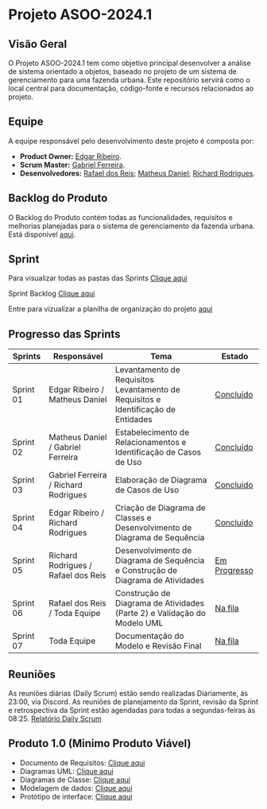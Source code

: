 # Projeto ASOO-2024.1

## Visão Geral
O Projeto ASOO-2024.1 tem como objetivo principal desenvolver a análise de sistema orientado a objetos, baseado no projeto de um sistema de gerenciamento para uma fazenda urbana. Este repositório servirá como o local central para documentação, código-fonte e recursos relacionados ao projeto.

## Equipe
A equipe responsável pelo desenvolvimento deste projeto é composta por:

- **Product Owner:** [Edgar Ribeiro](https://github.com/edgar-rib).
- **Scrum Master:** [Gabriel Ferreira](https://github.com/GabrielFerreira9961).
- **Desenvolvedores:** [Rafael dos Reis](https://github.com/rafaelreis8000); [Matheus Daniel](https://github.com/Matheusdsants); [Richard Rodrigues](https://github.com/Richardrr7).
  

## Backlog do Produto
O Backlog do Produto contém todas as funcionalidades, requisitos e melhorias planejadas para o sistema de gerenciamento da fazenda urbana. Está disponível [aqui](https://github.com/edgar-rib/Project-ASOO-2024.1/blob/main/BackLog/Backlog.pdf).

## Sprint
   Para visualizar todas as pastas das Sprints [Clique aqui](https://github.com/edgar-rib/Project-ASOO-2024.1/tree/main/BackLog/Sprints)
   
   Sprint Backlog [Clique aqui](https://github.com/edgar-rib/Project-ASOO-2024.1/blob/main/BackLog/Sprints/Sprint%20Backlog.pdf) 

   Entre para vizualizar a planilha de organização do projeto [aqui](https://unipead-my.sharepoint.com/:x:/g/personal/edgar_ribeiro3_aluno_unip_br/EaU-nMXuz4BPk5m3f19zBSoBl1xH115Q-ExXoF3_NAD8AQ?e=c3a1bj)


   
## Progresso das Sprints
| Sprints        | Responsável      | Tema                                                                                  | Estado          |
|----------------|------------------|---------------------------------------------------------------------------------------|-----------------|
| Sprint 01      | Edgar Ribeiro / Matheus Daniel            | Levantamento de Requisitos Levantamento de Requisitos e Identificação de Entidades    | [Concluído](https://github.com/edgar-rib/Project-ASOO-2024.1/tree/main/BackLog/Sprints/Sprint%201%20-%20Levantamento%20de%20Requisitos%20Levantamento%20de%20Requisitos%20e%20Identifica%C3%A7%C3%A3o%20de%20Entidades)|
| Sprint 02      | Matheus Daniel / Gabriel Ferreira           | Estabelecimento de Relacionamentos e Identificação de Casos de Uso                    | [Concluído](https://github.com/edgar-rib/Project-ASOO-2024.1/tree/main/BackLog/Sprints/Sprint%202%20-%20%20Estabelecimento%20de%20Relacionamentos%20e%20Identifica%C3%A7%C3%A3o%20de%20Casos%20de%20Uso/Vers%C3%A3o%201.1)|
| Sprint 03      | Gabriel Ferreira / Richard Rodrigues            | Elaboração de Diagrama de Casos de Uso                                                | [Concluído](https://github.com/edgar-rib/Project-ASOO-2024.1/tree/main/BackLog/Sprints/Sprint%203%20-%20Elabora%C3%A7%C3%A3o%20de%20Diagrama%20de%20Casos%20de%20Uso)|
| Sprint 04      | Edgar Ribeiro / Richard Rodrigues            | Criação de Diagrama de Classes e Desenvolvimento de Diagrama de Sequência             | [Concluído](https://github.com/edgar-rib/Project-ASOO-2024.1/tree/main/BackLog/Sprints/Sprint%204%20-%20Cria%C3%A7%C3%A3o%20de%20Diagrama%20de%20Classes%20e%20Desenvolvimento%20de%20Diagrama%20de%20Sequ%C3%AAncia/Vers%C3%A3o%201.1)|
| Sprint 05      | Richard Rodrigues / Rafael dos Reis           | Desenvolvimento de Diagrama de Sequência e Construção de Diagrama de Atividades       | [Em Progresso](https://github.com/edgar-rib/Project-ASOO-2024.1/tree/main/BackLog/Sprints/Sprint%205%20-%20Desenvolvimento%20de%20Diagrama%20de%20Sequ%C3%AAncia%20e%20Constru%C3%A7%C3%A3o%20de%20Diagrama%20de%20Atividades/Vers%C3%A3o%201.1)|
| Sprint 06      | Rafael dos Reis / Toda Equipe           | Construção de Diagrama de Atividades (Parte 2) e Validação do Modelo UML              | [Na fila](https://github.com/edgar-rib/Project-ASOO-2024.1/tree/main/BackLog/Sprints/Sprint%206%20-%20Constru%C3%A7%C3%A3o%20de%20Diagrama%20de%20Atividades%20(Parte%202)%20e%20Valida%C3%A7%C3%A3o%20do%20Modelo%20UML/Vers%C3%A3o%201.1)|
| Sprint 07      | Toda Equipe           | Documentação do Modelo e Revisão Final                                                | [Na fila](https://github.com/edgar-rib/Project-ASOO-2024.1/tree/main/BackLog/Sprints/Sprint%207%20-%20Documenta%C3%A7%C3%A3o%20do%20Modelo%20e%20Revis%C3%A3o%20Final/Vers%C3%A3o%201.1)|



## Reuniões
As reuniões diárias (Daily Scrum) estão sendo realizadas Diariamente, às 23:00, via Discord. As reuniões de planejamento da Sprint, revisão da Sprint e retrospectiva da Sprint estão agendadas para todas a segundas-feiras às 08:25. [Relatório Daily Scrum](https://github.com/edgar-rib/Project-ASOO-2024.1/blob/main/BackLog/Requisitos%20do%20Sistema)

## Produto 1.0 (Minimo Produto Viável)
- Documento de Requisitos: [Clique aqui](https://github.com/edgar-rib/Project-ASOO-2024.1/blob/main/BackLog/Requisitos%20do%20Sistema)
- Diagramas UML: [Clique aqui](https://github.com/edgar-rib/Project-ASOO-2024.1/tree/main/Diagrama%20UML)
- Diagramas de Classe: [Clique aqui](https://github.com/edgar-rib/Project-ASOO-2024.1/tree/main/Diagrama%20de%20Classes)
- Modelagem de dados: [Clique aqui](https://github.com/edgar-rib/Project-ASOO-2024.1/tree/main/Modelagem%20de%20Dados)
- Protótipo de interface: [Clique aqui](https://github.com/edgar-rib/Project-ASOO-2024.1/tree/main/Prototipagem%20Interface%20%20UI)




